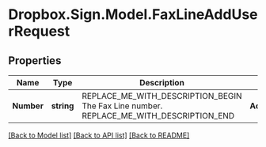 # Dropbox.Sign.Model.FaxLineAddUserRequest

## Properties

Name | Type | Description | Notes
------------ | ------------- | ------------- | -------------
**Number** | **string** | REPLACE_ME_WITH_DESCRIPTION_BEGIN The Fax Line number. REPLACE_ME_WITH_DESCRIPTION_END | **AccountId** | **string** | REPLACE_ME_WITH_DESCRIPTION_BEGIN Account ID REPLACE_ME_WITH_DESCRIPTION_END | [optional] **EmailAddress** | **string** | REPLACE_ME_WITH_DESCRIPTION_BEGIN Email address REPLACE_ME_WITH_DESCRIPTION_END | [optional] 

[[Back to Model list]](../README.md#documentation-for-models) [[Back to API list]](../README.md#documentation-for-api-endpoints) [[Back to README]](../README.md)

